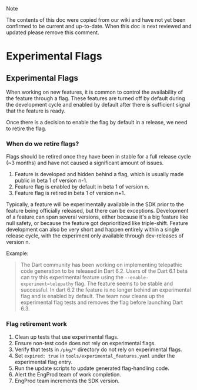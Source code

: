 > [!NOTE]
> The contents of this doc were copied from our wiki and have not yet been
> confirmed to be current and up-to-date. When this doc is next reviewed and
> updated please remove this comment.

# Experimental Flags

## Experimental Flags

When working on new features, it is common to control the availability of the feature through a flag. These features are turned off by default during the development cycle and enabled by default after there is sufficient signal that the feature is ready.

Once there is a decision to enable the flag by default in a release, we need to retire the flag.

### When do we retire flags?

Flags should be retired once they have been in stable for a full release cycle (~3 months) and have not caused a significant amount of issues.

1. Feature is developed and hidden behind a flag, which is usually made public in beta 1 of version n-1.
2. Feature flag is enabled by default in beta 1 of version n.
3. Feature flag is retired in beta 1 of version n+1.

Typically, a feature will be experimentally available in the SDK prior to the feature being officially released, but there can be exceptions.
Development of a feature can span several versions, either because it's a big feature like null safety, or because the feature got deprioritized like triple-shift. Feature development can also be very short and happen entirely within a single release cycle, with the experiment only available through dev-releases of version n.

Example:

> The Dart community has been working on implementing telepathic code generation to be released in Dart 6.2.  Users of the Dart 6.1 beta can try this experimental feature using the `--enable-experiment=telepathy` flag. The feature seems to be stable and successful.  In dart 6.2 the feature is no longer behind an experimental flag and is enabled by default.  The team now cleans up the experimental flag tests and removes the flag before launching Dart 6.3.

### Flag retirement work

1. Clean up tests that use experimental flags.
2. Ensure non-test code does not rely on experimental flags.
3. Verify that tests in `/pkg/*` directory do not rely on experimental flags.
4. Set `expired: true` in `tools/experimental_features.yaml` under the experimental flag entry.
5. Run the update scripts to update generated flag-handling code.
6. Alert the EngProd team of work completion.
7. EngProd team increments the SDK version.
